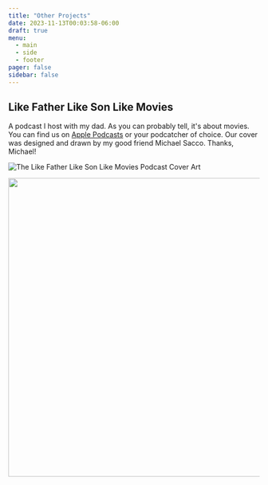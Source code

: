 ```yaml
---
title: "Other Projects"
date: 2023-11-13T00:03:58-06:00
draft: true
menu:
  - main
  - side
  - footer
pager: false
sidebar: false
---
```


## Like Father Like Son Like Movies

A podcast I host with my dad. As you can probably tell, it's about movies. You can find us on [Apple Podcasts](https://podcasts.apple.com/us/podcast/like-father-like-son-like-movies/id1640110809) or your podcatcher of choice. Our cover was designed and drawn by my good friend Michael Sacco. Thanks, Michael!

![The Like Father Like Son Like Movies Podcast Cover Art](/images/like-movies-cover-art-compressed.jpg 'The Like Father Like Son Like Movies Podcast cover art')

<img src="/images/like-movies-cover-art-compressed.jpg" width="600" height="auto">
